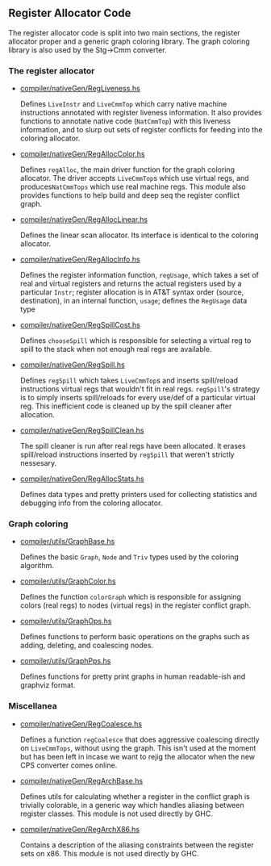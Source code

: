 ## Register Allocator Code



The register allocator code is split into two main sections, the register allocator proper and a generic graph coloring library. The graph coloring library is also used by the Stg-\>Cmm converter.


### The register allocator


- [compiler/nativeGen/RegLiveness.hs](https://gitlab.haskell.org/ghc/ghc/blob/master/compiler/nativeGen/RegLiveness.hs) 

  Defines `LiveInstr` and `LiveCmmTop` which carry native machine instructions annotated with register liveness information. It also provides functions to annotate native code (`NatCmmTop`) with this liveness information, and to slurp out sets of register conflicts for feeding into the coloring allocator.

- [compiler/nativeGen/RegAllocColor.hs](https://gitlab.haskell.org/ghc/ghc/blob/master/compiler/nativeGen/RegAllocColor.hs) 

  Defines `regAlloc`, the main driver function for the graph coloring allocator. The driver accepts `LiveCmmTop`s which use virtual regs, and produces`NatCmmTops` which use real machine regs. This module also provides functions to help build and deep seq the register conflict graph.

- [compiler/nativeGen/RegAllocLinear.hs](https://gitlab.haskell.org/ghc/ghc/blob/master/compiler/nativeGen/RegAllocLinear.hs) 

  Defines the linear scan allocator. Its interface is identical to the coloring allocator.

- [compiler/nativeGen/RegAllocInfo.hs](https://gitlab.haskell.org/ghc/ghc/blob/master/compiler/nativeGen/RegAllocInfo.hs) 

  Defines the register information function, `regUsage`, which takes a set of real and virtual registers and returns the actual registers used by a particular `Instr`; register allocation is in AT&T syntax order (source, destination), in an internal function, `usage`; defines the `RegUsage` data type

- [compiler/nativeGen/RegSpillCost.hs](https://gitlab.haskell.org/ghc/ghc/blob/master/compiler/nativeGen/RegSpillCost.hs) 

  Defines `chooseSpill` which is responsible for selecting a virtual reg to spill to the stack when not enough real regs are available.

- [compiler/nativeGen/RegSpill.hs](https://gitlab.haskell.org/ghc/ghc/blob/master/compiler/nativeGen/RegSpill.hs) 

  Defines `regSpill` which takes `LiveCmmTop`s and inserts spill/reload instructions virtual regs that wouldn't fit in real regs. `regSpill`'s strategy is to simply inserts spill/reloads for every use/def of a particular virtual reg. This inefficient code is cleaned up by the spill cleaner after allocation.


 


- [compiler/nativeGen/RegSpillClean.hs](https://gitlab.haskell.org/ghc/ghc/blob/master/compiler/nativeGen/RegSpillClean.hs) 

  The spill cleaner is run after real regs have been allocated. It erases spill/reload instructions inserted by `regSpill` that weren't strictly nessesary.

- [compiler/nativeGen/RegAllocStats.hs](https://gitlab.haskell.org/ghc/ghc/blob/master/compiler/nativeGen/RegAllocStats.hs) 

  Defines data types and pretty printers used for collecting statistics and debugging info from the coloring allocator.

### Graph coloring


- [compiler/utils/GraphBase.hs](https://gitlab.haskell.org/ghc/ghc/blob/master/compiler/utils/GraphBase.hs) 

  Defines the basic `Graph`, `Node` and `Triv` types used by the coloring algorithm.

- [compiler/utils/GraphColor.hs](https://gitlab.haskell.org/ghc/ghc/blob/master/compiler/utils/GraphColor.hs) 

  Defines the function `colorGraph` which is responsible for assigning colors (real regs) to nodes (virtual regs) in the register conflict graph.

- [compiler/utils/GraphOps.hs](https://gitlab.haskell.org/ghc/ghc/blob/master/compiler/utils/GraphOps.hs) 

  Defines functions to perform basic operations on the graphs such as adding, deleting, and coalescing nodes.

- [compiler/utils/GraphPps.hs](https://gitlab.haskell.org/ghc/ghc/blob/master/compiler/utils/GraphPps.hs) 

  Defines functions for pretty print graphs in human readable-ish and graphviz format.

### Miscellanea


- [compiler/nativeGen/RegCoalesce.hs](https://gitlab.haskell.org/ghc/ghc/blob/master/compiler/nativeGen/RegCoalesce.hs) 

  Defines a function `regCoalesce` that does aggressive coalescing directly on `LiveCmmTops`, without using the graph. This isn't used at the moment but has been left in incase we want to rejig the allocator when the new CPS converter comes online.

- [compiler/nativeGen/RegArchBase.hs](https://gitlab.haskell.org/ghc/ghc/blob/master/compiler/nativeGen/RegArchBase.hs) 

  Defines utils for calculating whether a register in the conflict graph is trivially colorable, in a generic way which handles aliasing between register classes. This module is not used directly by GHC.

- [compiler/nativeGen/RegArchX86.hs](https://gitlab.haskell.org/ghc/ghc/blob/master/compiler/nativeGen/RegArchX86.hs) 

  Contains a description of the aliasing constraints between the register sets on x86. This module is not used directly by GHC.
